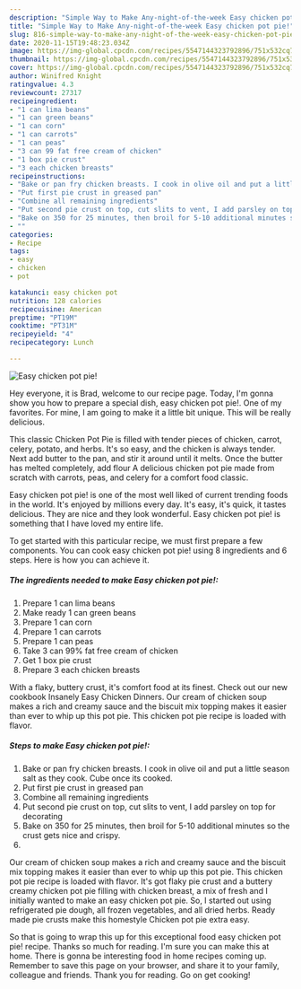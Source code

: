 ```yaml
---
description: "Simple Way to Make Any-night-of-the-week Easy chicken pot pie!"
title: "Simple Way to Make Any-night-of-the-week Easy chicken pot pie!"
slug: 816-simple-way-to-make-any-night-of-the-week-easy-chicken-pot-pie
date: 2020-11-15T19:48:23.034Z
image: https://img-global.cpcdn.com/recipes/5547144323792896/751x532cq70/easy-chicken-pot-pie-recipe-main-photo.jpg
thumbnail: https://img-global.cpcdn.com/recipes/5547144323792896/751x532cq70/easy-chicken-pot-pie-recipe-main-photo.jpg
cover: https://img-global.cpcdn.com/recipes/5547144323792896/751x532cq70/easy-chicken-pot-pie-recipe-main-photo.jpg
author: Winifred Knight
ratingvalue: 4.3
reviewcount: 27317
recipeingredient:
- "1 can lima beans"
- "1 can green beans"
- "1 can corn"
- "1 can carrots"
- "1 can peas"
- "3 can 99 fat free cream of chicken"
- "1 box pie crust"
- "3 each chicken breasts"
recipeinstructions:
- "Bake or pan fry chicken breasts. I cook in olive oil and put a little season salt as they cook. Cube once its cooked."
- "Put first pie crust in greased pan"
- "Combine all remaining ingredients"
- "Put second pie crust on top, cut slits to vent, I add parsley on top for decorating"
- "Bake on 350 for 25 minutes, then broil for 5-10 additional minutes so the crust gets nice and crispy."
- ""
categories:
- Recipe
tags:
- easy
- chicken
- pot

katakunci: easy chicken pot 
nutrition: 128 calories
recipecuisine: American
preptime: "PT19M"
cooktime: "PT31M"
recipeyield: "4"
recipecategory: Lunch

---
```



![Easy chicken pot pie!](https://img-global.cpcdn.com/recipes/5547144323792896/751x532cq70/easy-chicken-pot-pie-recipe-main-photo.jpg)

Hey everyone, it is Brad, welcome to our recipe page. Today, I'm gonna show you how to prepare a special dish, easy chicken pot pie!. One of my favorites. For mine, I am going to make it a little bit unique. This will be really delicious.

This classic Chicken Pot Pie is filled with tender pieces of chicken, carrot, celery, potato, and herbs. It&#39;s so easy, and the chicken is always tender. Next add butter to the pan, and stir it around until it melts. Once the butter has melted completely, add flour A delicious chicken pot pie made from scratch with carrots, peas, and celery for a comfort food classic.

Easy chicken pot pie! is one of the most well liked of current trending foods in the world. It's enjoyed by millions every day. It's easy, it's quick, it tastes delicious. They are nice and they look wonderful. Easy chicken pot pie! is something that I have loved my entire life.


To get started with this particular recipe, we must first prepare a few components. You can cook easy chicken pot pie! using 8 ingredients and 6 steps. Here is how you can achieve it.

<!--inarticleads1-->

##### The ingredients needed to make Easy chicken pot pie!:

1. Prepare 1 can lima beans
1. Make ready 1 can green beans
1. Prepare 1 can corn
1. Prepare 1 can carrots
1. Prepare 1 can peas
1. Take 3 can 99% fat free cream of chicken
1. Get 1 box pie crust
1. Prepare 3 each chicken breasts


With a flaky, buttery crust, it&#39;s comfort food at its finest. Check out our new cookbook Insanely Easy Chicken Dinners. Our cream of chicken soup makes a rich and creamy sauce and the biscuit mix topping makes it easier than ever to whip up this pot pie. This chicken pot pie recipe is loaded with flavor. 

<!--inarticleads2-->

##### Steps to make Easy chicken pot pie!:

1. Bake or pan fry chicken breasts. I cook in olive oil and put a little season salt as they cook. Cube once its cooked.
1. Put first pie crust in greased pan
1. Combine all remaining ingredients
1. Put second pie crust on top, cut slits to vent, I add parsley on top for decorating
1. Bake on 350 for 25 minutes, then broil for 5-10 additional minutes so the crust gets nice and crispy.
1. 


Our cream of chicken soup makes a rich and creamy sauce and the biscuit mix topping makes it easier than ever to whip up this pot pie. This chicken pot pie recipe is loaded with flavor. It&#39;s got flaky pie crust and a buttery creamy chicken pot pie filling with chicken breast, a mix of fresh and I initially wanted to make an easy chicken pot pie. So, I started out using refrigerated pie dough, all frozen vegetables, and all dried herbs. Ready made pie crusts make this homestyle Chicken pot pie extra easy. 

So that is going to wrap this up for this exceptional food easy chicken pot pie! recipe. Thanks so much for reading. I'm sure you can make this at home. There is gonna be interesting food in home recipes coming up. Remember to save this page on your browser, and share it to your family, colleague and friends. Thank you for reading. Go on get cooking!
